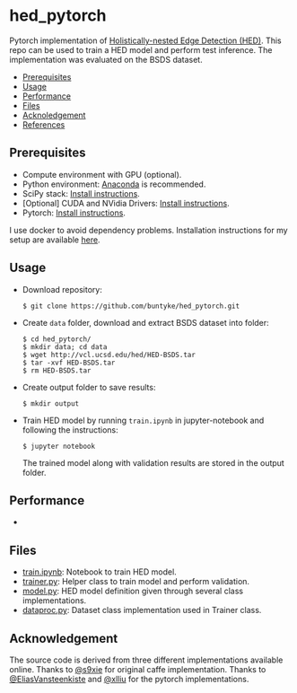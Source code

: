 # hed_pytorch

Pytorch implementation of [Holistically-nested Edge Detection (HED)][1]. This repo can be used to train a HED model and perform test inference. The implementation was evaluated on the BSDS dataset.

* [Prerequisites](#prerequisites)
* [Usage](#usage)
* [Performance](#performance)
* [Files](#files)
* [Acknoledgement](#acknowledgement)
* [References](#references)

## Prerequisites

* Compute environment with GPU (optional).
* Python environment: [Anaconda](https://conda.io/docs/user-guide/install/index.html) is recommended.
* SciPy stack: [Install instructions](https://www.scipy.org/install.html).
* [Optional] CUDA and NVidia Drivers: [Install instructions](https://developer.nvidia.com/cuda-downloads).
* Pytorch: [Install instructions](http://pytorch.org/).

I use docker to avoid dependency problems. Installation instructions for my setup are available [here](Install.md).

## Usage

* Download repository:
  ```
  $ git clone https://github.com/buntyke/hed_pytorch.git
  ```
* Create `data` folder, download and extract BSDS dataset into folder:
  ```
  $ cd hed_pytorch/
  $ mkdir data; cd data
  $ wget http://vcl.ucsd.edu/hed/HED-BSDS.tar
  $ tar -xvf HED-BSDS.tar
  $ rm HED-BSDS.tar
  ```
* Create output folder to save results:
  ```
  $ mkdir output
  ```
* Train HED model by running `train.ipynb` in jupyter-notebook and following the instructions:
  ```
  $ jupyter notebook 
  ```
  The trained model along with validation results are stored in the output folder.

## Performance

* 

## Files

* [train.ipynb](train.ipynb): Notebook to train HED model.
* [trainer.py](trainer.py): Helper class to train model and perform validation.
* [model.py](model.py): HED model definition given through several class implementations.
* [dataproc.py](dataproc.py): Dataset class implementation used in Trainer class.

## Acknowledgement

The source code is derived from three different implementations available online. Thanks to [@s9xie][2] for original caffe implementation. Thanks to [@EliasVansteenkiste][3] and [@xlliu][4] for the pytorch implementations.

[1]: https://arxiv.org/abs/1504.06375 "HED"

[2]: https://github.com/s9xie/hed "Caffe"

[3]: https://github.com/EliasVansteenkiste/edge_detection_framework "Pytorch 1"

[4]: https://github.com/xlliu7/hed.pytorch "Pytorch 2"